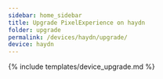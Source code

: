 ```yaml
---
sidebar: home_sidebar
title: Upgrade PixelExperience on haydn
folder: upgrade
permalink: /devices/haydn/upgrade/
device: haydn
---
```

{% include templates/device_upgrade.md %}
